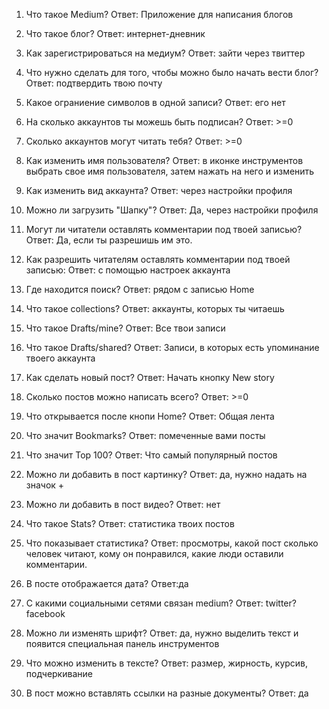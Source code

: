1) Что такое Medium? Ответ: Приложение для написания блогов

2) Что такое блог? Ответ: интернет-дневник

3) Как зарегистрироваться на медиум? Ответ: зайти через твиттер

4) Что нужно сделать для того, чтобы можно было начать вести блог? Ответ: подтвердить твою почту

5) Какое ограниение символов в одной записи? Ответ: его нет

6) На сколько аккаунтов ты можешь быть подписан? Ответ: >=0

7) Сколько аккаунтов могут читать тебя? Ответ: >=0

8) Как изменить имя пользователя? Ответ: в иконке инструментов выбрать свое имя пользователя, затем нажать на него и изменить

9) Как изменить вид аккаунта? Ответ: через настройки профиля

10) Можно ли загрузить "Шапку"? Ответ: Да, через настройки профиля

11) Могут ли читатели оставлять комментарии под твоей записью? Ответ: Да, если ты разрешишь им это.

12) Как разрешить читателям оставлять комментарии под твоей записью: Ответ: с помощью настроек аккаунта

13) Где находится поиск? Ответ: рядом с записью Home

14) Что такое collections? Ответ: аккаунты, которых ты читаешь

15) Что такое Drafts/mine? Ответ: Все твои записи

16) Что такое Drafts/shared? Ответ: Записи, в которых есть упоминание твоего аккаунта

17) Как сделать новый пост? Ответ: Начать кнопку New story

18) Сколько постов можно написать всего? Ответ: >=0

19) Что открывается после кнопи Home? Ответ: Общая лента

20) Что значит Bookmarks? Ответ: помеченные вами посты

21) Что значит Top 100? Ответ: Что самый популярный постов

22) Можно ли добавить в пост картинку? Ответ: да, нужно надать на значок +

23) Можно ли добавить в пост видео? Ответ: нет

24) Что такое Stats? Ответ: статистика твоих постов

25) Что показывает статистика? Ответ: просмотры, какой пост сколько человек читают, кому он понравился, какие люди оставили комментарии.

26) В посте отображается дата? Ответ:да

27) С какими социальными сетями связан medium? Ответ: twitter? facebook

28) Можно ли изменять шрифт? Ответ: да, нужно выделить текст и появится специальная панель инструментов

29) Что можно изменить в тексте? Ответ: размер, жирность, курсив, подчеркивание

30) В пост можно вставлять ссылки на разные документы? Ответ: да

